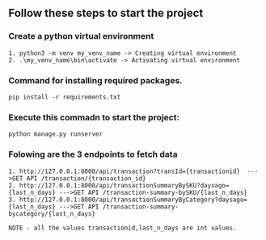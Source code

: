 ## Follow these steps to start the project
### Create a python virtual environment
    1. python3 -m venv my_venv_name -> Creating virtual environment
    2. .\my_venv_name\bin\activate -> Activating virtual environment
### Command for installing required packages.
    pip install -r requirements.txt
### Execute this commadn to start the project:
    python manage.py runserver



### Folowing are the 3 endpoints to fetch data
    1. http://127.0.0.1:8000/api/transaction?transId={transactionid}  --->GET API /transaction/{transaction_id}
    2. http://127.0.0.1:8000/api/transactionSummaryBySKU?daysago={last_n_days} --->GET API /transaction-summary-bySKU/{last_n_days}
    3. http://127.0.0.1:8000/api/transactionSummaryByCategory?daysago={last_n_days} --->GET API /transaction-summary-bycategory/{last_n_days}

    NOTE - all the values transactionid,last_n_days are int values.